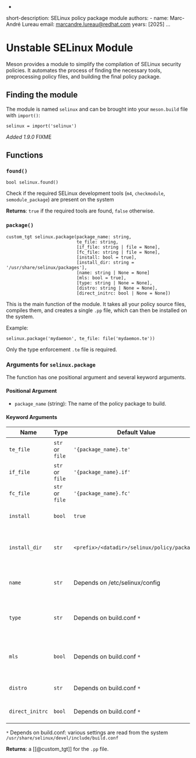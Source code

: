 -
short-description: SELinux policy package module
authors:
    - name: Marc-André Lureau
      email: marcandre.lureau@redhat.com
      years: [2025]
...

# Unstable SELinux Module

Meson provides a module to simplify the compilation of SELinux security
policies. It automates the process of finding the necessary tools, preprocessing
policy files, and building the final policy package.

## Finding the module

The module is named `selinux` and can be brought into your `meson.build` file
with `import()`:

```meson
selinux = import('selinux')
```
*Added 1.9.0* FIXME

## Functions

### `found()`

```meson
bool selinux.found()
```

Check if the required SELinux development tools (`m4`, `checkmodule`,
`semodule_package`) are present on the system

**Returns**:
    `true` if the required tools are found, `false` otherwise.

### `package()`

```meson
custom_tgt selinux.package(package_name: string,
                           te_file: string,
                           [if_file: string | file = None],
                           [fc_file: string | file = None],
                           [install: bool = true],
                           [install_dir: string = '/usr/share/selinux/packages'],
                           [name: string | None = None]
                           [mls: bool = true],
                           [type: string | None = None],
                           [distro: string | None = None],
                           [direct_initrc: bool | None = None])
```

This is the main function of the module. It takes all your policy source files,
compiles them, and creates a single `.pp` file, which can then be installed on
the system.

Example:
```meson
selinux.package('mydaemon', te_file: file('mydaemon.te'))
```

Only the type enforcement `.te` file is required.

### Arguments for `selinux.package`

The function has one positional argument and several keyword arguments.

#### Positional Argument

- `package_name` (string): The name of the policy package to build.

#### Keyword Arguments

| Name            | Type            | Default Value                      | Description                                                                                                     |
|-----------------|-----------------|------------------------------------|-----------------------------------------------------------------------------------------------------------------|
| `te_file`       | `str` or `file` | `'{package_name}.te'`              | The main Type Enforcement file for the policy. Required.                                                        |
| `if_file`       | `str` or `file` | `'{package_name}.if'`              | The interface file for the policy, if any.                                                                      |
| `fc_file`       | `str` or `file` | `'{package_name}.fc'`              | The file contexts file, if any.                                                                                 |
| `install`       | `bool`          | `true`                             | If `true`, the generated `.pp` file will be installed.                                                          |
| `install_dir`   | `str`           | `<prefix>/<datadir>/selinux/policy/packages` | The directory to install the policy package to. Defaults to the system's standard location.           |
| `name`          | `str`           | Depends on /etc/selinux/config     | The name of the policy type to build for (e.g., `targeted`, `mls`).                                             |
| `type`          | `str`           | Depends on build.conf `*`          | The policy type, can be `standard`, `mls`, or `mcs`. Can be set explicitly to override auto-detection.          |
| `mls`           | `bool`          | Depends on build.conf `*`          | If `true`, enables MLS (Multi-Level Security) support in the M4 preprocessor macros.                            |
| `distro`        | `str`           | Depends on build.conf `*`          | If set, enables distro-specific M4 macros (e.g., `distro_rhel`).                                                |
| `direct_initrc` | `bool`          | Depends on build.conf `*`          | If `true`, enables the `direct_sysadm_daemon` M4 macro.                                                         |

`*` Depends on build.conf: various settings are read from the system `/usr/share/selinux/devel/include/build.conf`


**Returns**: a [[@custom_tgt]] for the `.pp` file.

